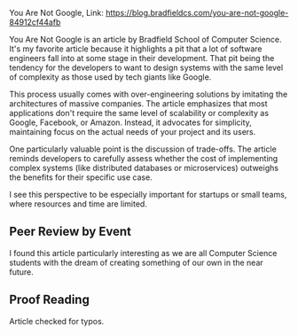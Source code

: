 You Are Not Google, Link: https://blog.bradfieldcs.com/you-are-not-google-84912cf44afb

You Are Not Google is an article by Bradfield School of Computer Science. It's my favorite article because it  highlights a pit that a lot of software engineers fall into at some stage in their development. That pit being the tendency for the developers to want to design systems with the same level of complexity as those used by tech giants like Google. 

This process usually comes with over-engineering solutions by imitating the architectures of massive companies. The article emphasizes that most applications don't require the same level of scalability or complexity as Google, Facebook, or Amazon. Instead, it advocates for simplicity, maintaining focus on the actual needs of your project and its users.

One particularly valuable point is the discussion of trade-offs. The article reminds developers to carefully assess whether the cost of implementing complex systems (like distributed databases or microservices) outweighs the benefits for their specific use case. 

I see this perspective to be especially important for startups or small teams, where resources and time are limited.

## Peer Review by Event
I found this article particularly interesting as we are all Computer Science students with the dream of creating something of our own in the near future.

## Proof Reading
Article checked for typos.

